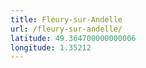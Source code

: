 ```yaml
---
title: Fleury-sur-Andelle
url: /fleury-sur-andelle/
latitude: 49.364700000000006
longitude: 1.35212
---
```

